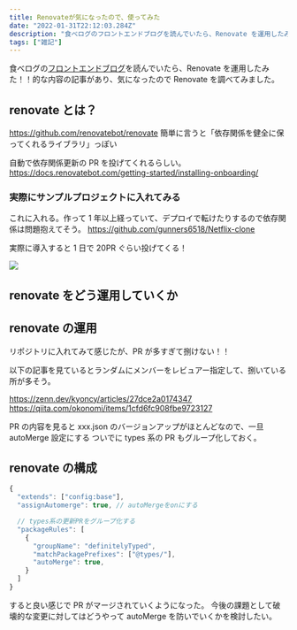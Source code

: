 ```yaml
---
title: Renovateが気になったので、使ってみた
date: "2022-01-31T22:12:03.284Z"
description: "食べログのフロントエンドブログを読んでいたら、Renovate を運用したみた！！的な内容の記事があり、気になったので Renovate を調べてみました。"
tags: ["雑記"]
---
```


食べログの[フロントエンドブログ](https://note.com/tabelog_frontend/n/nc52a54472e00)を読んでいたら、Renovate を運用したみた！！的な内容の記事があり、気になったので Renovate を調べてみました。

## renovate とは？

https://github.com/renovatebot/renovate
簡単に言うと「依存関係を健全に保ってくれるライブラリ」っぽい

自動で依存関係更新の PR を投げてくれるらしい。
https://docs.renovatebot.com/getting-started/installing-onboarding/

### 実際にサンプルプロジェクトに入れてみる

これに入れる。作って 1 年以上経っていて、デプロイで転けたりするので依存関係は問題抱えてそう。
https://github.com/gunners6518/Netflix-clone

実際に導入すると 1 日で 20PR ぐらい投げてくる！

![](https://storage.googleapis.com/zenn-user-upload/99dfa0dac0e0-20220130.png)

## renovate をどう運用していくか

## renovate の運用

リポジトリに入れてみて感じたが、PR が多すぎて捌けない！！

以下の記事を見ているとランダムにメンバーをレビュアー指定して、捌いている所が多そう。

https://zenn.dev/kyoncy/articles/27dce2a0174347
https://qiita.com/okonomi/items/1cfd6fc908fbe9723127

PR の内容を見ると xxx.json のバージョンアップがほとんどなので、一旦 autoMerge 設定にする
ついでに types 系の PR もグループ化しておく。

## renovate の構成

```js
{
  "extends": ["config:base"],
  "assignAutomerge": true, // autoMergeをonにする

  // types系の更新PRをグループ化する
  "packageRules": [
    {
      "groupName": "definitelyTyped",
      "matchPackagePrefixes": ["@types/"],
      "autoMerge": true,
    }
  ]
}
```

すると良い感じで PR がマージされていくようになった。
今後の課題として破壊的な変更に対してはどうやって autoMerge を防いでいくかを検討したい。
